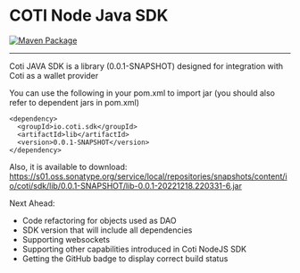 COTI Node Java SDK
=============

[![Maven Package](https://github.com/coti-io/coti-sdk-java/actions/workflows/maven-publish.yml/badge.svg)](https://github.com/coti-io/coti-sdk-java/actions/workflows/maven-publish.yml)


---

Coti JAVA SDK is a library (0.0.1-SNAPSHOT) designed for integration with Coti as a wallet provider

You can use the following in your pom.xml to import jar (you should also refer to dependent jars in pom.xml)

    <dependency>
      <groupId>io.coti.sdk</groupId>
      <artifactId>lib</artifactId>
      <version>0.0.1-SNAPSHOT</version>
    </dependency>

Also, it is available to download: https://s01.oss.sonatype.org/service/local/repositories/snapshots/content/io/coti/sdk/lib/0.0.1-SNAPSHOT/lib-0.0.1-20221218.220331-6.jar

Next Ahead:
* Code refactoring for objects used as DAO
* SDK version that will include all dependencies
* Supporting websockets
* Supporting other capabilities introduced in Coti NodeJS SDK
* Getting the GitHub badge to display correct build status